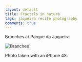 ```yaml
---
layout: default
title: Fractals in nature
tags: jaqueira recife photography
comments: true
---
```


Branches at Parque da Jaqueira

![Branches](/assets/img/recife-jaqueira-fractals.jpg)

Photo taken with an iPhone 4S.
